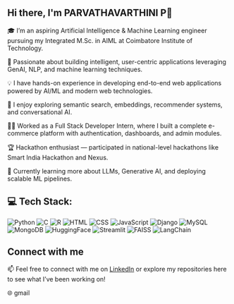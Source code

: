 ## Hi there, I'm PARVATHAVARTHINI P👋

🎓 I’m an aspiring Artificial Intelligence & Machine Learning engineer pursuing my Integrated M.Sc. in AIML at Coimbatore Institute of Technology.

🚀 Passionate about building intelligent, user-centric applications leveraging GenAI, NLP, and machine learning techniques.

💡 I have hands-on experience in developing end-to-end web applications powered by AI/ML and modern web technologies.

🧠 I enjoy exploring semantic search, embeddings, recommender systems, and conversational AI.

👨‍💻 Worked as a Full Stack Developer Intern, where I built a complete e-commerce platform with authentication, dashboards, and admin modules.

🏆 Hackathon enthusiast — participated in national-level hackathons like Smart India Hackathon and Nexus.

🌱 Currently learning more about LLMs, Generative AI, and deploying scalable ML pipelines.

## 💻 Tech Stack:
![Python](https://img.shields.io/badge/Python-3776AB?style=flat-square&logo=python&logoColor=white)
![C](https://img.shields.io/badge/C-00599C?style=flat-square&logo=c&logoColor=white)
![R](https://img.shields.io/badge/R-276DC3?style=flat-square&logo=r&logoColor=white)
![HTML](https://img.shields.io/badge/HTML5-E34F26?style=flat-square&logo=html5&logoColor=white)
![CSS](https://img.shields.io/badge/CSS3-1572B6?style=flat-square&logo=css3&logoColor=white)
![JavaScript](https://img.shields.io/badge/JavaScript-F7DF1E?style=flat-square&logo=javascript&logoColor=black)
![Django](https://img.shields.io/badge/Django-092E20?style=flat-square&logo=django&logoColor=white)
![MySQL](https://img.shields.io/badge/MySQL-4479A1?style=flat-square&logo=mysql&logoColor=white)
![MongoDB](https://img.shields.io/badge/MongoDB-4EA94B?style=flat-square&logo=mongodb&logoColor=white)
![HuggingFace](https://img.shields.io/badge/HuggingFace-FFAA00?style=flat-square&logo=huggingface&logoColor=black)
![Streamlit](https://img.shields.io/badge/Streamlit-FF4B4B?style=flat-square&logo=streamlit&logoColor=white)
![FAISS](https://img.shields.io/badge/FAISS-blue?style=flat-square)
![LangChain](https://img.shields.io/badge/LangChain-ff69b4?style=flat-square)

## Connect with me
📫 Feel free to connect with me on [LinkedIn](www.linkedin.com/in/parvathavarthini-p) or explore my repositories here to see what I’ve been working on!

🌐 gmail


